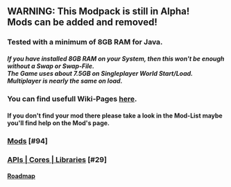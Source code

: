 ## WARNING: This Modpack is still in Alpha!<br/>Mods can be added and removed!

### Tested with a minimum of 8GB RAM for Java.
##### If you have installed 8GB RAM on your System, then this won't be enough without a Swap or Swap-File.<br/>The Game uses about 7.5GB on Singleplayer World Start/Load.<br/>Multiplayer is nearly the same on load.

### You can find usefull Wiki-Pages [here](https://github.com/Motzkiste/Ampi-lution/wiki/home).
#### If you don't find your mod there please take a look in the Mod-List maybe you'll find help on the Mod's page.

### [Mods](https://github.com/Motzkiste/Ampi-lution/wiki/Mods) [#94]

### [APIs | Cores | Libraries](https://github.com/Motzkiste/Ampi-lution/wiki/APIs-%7C-Cores-%7C-Libraries) [#29]

#### [Roadmap](https://app.gitkraken.com/glo/board/XUXw-xH8MQAPlaUT)
